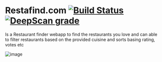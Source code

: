 # Restafind.com  [![Build Status](https://travis-ci.com/yashwanth2804/Restaurant.svg?branch=master)](https://travis-ci.com/yashwanth2804/Restaurant) [![DeepScan grade](https://deepscan.io/api/teams/7998/projects/10127/branches/136275/badge/grade.svg)](https://deepscan.io/dashboard#view=project&tid=7998&pid=10127&bid=136275)
    
   Is a Restaurant finder webapp to find the restaurants you love and can able to filter restaurants based on the provided cuisine and sorts basing rating, votes etc

![image](https://thepracticaldev.s3.amazonaws.com/i/sjj2b7nz7vipj27opfmj.JPG)

